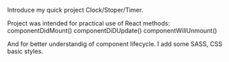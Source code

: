 Introduce my quick project Clock/Stoper/Timer.

Project was intended for practical use of React methods:
componentDidMount()
componentDiDUpdate()
componentWillUnmount()

And for better understandig of component lifecycle.
I add some SASS, CSS basic styles.
